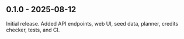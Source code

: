 ## 0.1.0 - 2025-08-12
Initial release.
Added API endpoints, web UI, seed data, planner, credits checker, tests, and CI.
